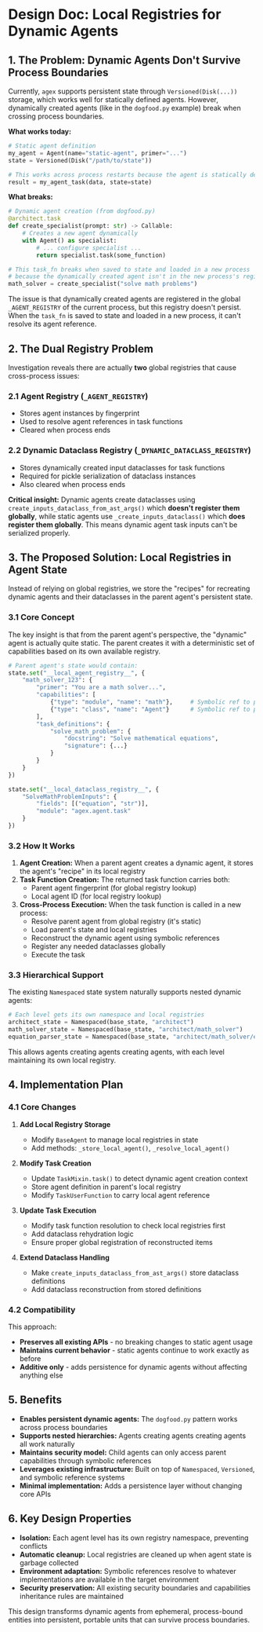 # Design Doc: Local Registries for Dynamic Agents

## 1. The Problem: Dynamic Agents Don't Survive Process Boundaries

Currently, `agex` supports persistent state through `Versioned(Disk(...))` storage, which works well for statically defined agents. However, dynamically created agents (like in the `dogfood.py` example) break when crossing process boundaries.

**What works today:**
```python
# Static agent definition
my_agent = Agent(name="static-agent", primer="...")
state = Versioned(Disk("/path/to/state"))

# This works across process restarts because the agent is statically defined
result = my_agent_task(data, state=state)
```

**What breaks:**
```python
# Dynamic agent creation (from dogfood.py)
@architect.task
def create_specialist(prompt: str) -> Callable:
    # Creates a new agent dynamically
    with Agent() as specialist:
        # ... configure specialist ...
        return specialist.task(some_function)

# This task_fn breaks when saved to state and loaded in a new process
# because the dynamically created agent isn't in the new process's registry
math_solver = create_specialist("solve math problems")
```

The issue is that dynamically created agents are registered in the global `_AGENT_REGISTRY` of the current process, but this registry doesn't persist. When the `task_fn` is saved to state and loaded in a new process, it can't resolve its agent reference.

## 2. The Dual Registry Problem

Investigation reveals there are actually **two** global registries that cause cross-process issues:

### 2.1 Agent Registry (`_AGENT_REGISTRY`)
- Stores agent instances by fingerprint
- Used to resolve agent references in task functions
- Cleared when process ends

### 2.2 Dynamic Dataclass Registry (`_DYNAMIC_DATACLASS_REGISTRY`)
- Stores dynamically created input dataclasses for task functions
- Required for pickle serialization of dataclass instances
- Also cleared when process ends

**Critical insight:** Dynamic agents create dataclasses using `create_inputs_dataclass_from_ast_args()` which **doesn't register them globally**, while static agents use `_create_inputs_dataclass()` which **does register them globally**. This means dynamic agent task inputs can't be serialized properly.

## 3. The Proposed Solution: Local Registries in Agent State

Instead of relying on global registries, we store the "recipes" for recreating dynamic agents and their dataclasses in the parent agent's persistent state.

### 3.1 Core Concept

The key insight is that from the parent agent's perspective, the "dynamic" agent is actually quite static. The parent creates it with a deterministic set of capabilities based on its own available registry.

```python
# Parent agent's state would contain:
state.set("__local_agent_registry__", {
    "math_solver_123": {
        "primer": "You are a math solver...",
        "capabilities": [
            {"type": "module", "name": "math"},     # Symbolic ref to parent's math module
            {"type": "class", "name": "Agent"}      # Symbolic ref to parent's Agent class
        ],
        "task_definitions": {
            "solve_math_problem": {
                "docstring": "Solve mathematical equations",
                "signature": {...}
            }
        }
    }
})

state.set("__local_dataclass_registry__", {
    "SolveMathProblemInputs": {
        "fields": [("equation", "str")],
        "module": "agex.agent.task"
    }
})
```

### 3.2 How It Works

1. **Agent Creation:** When a parent agent creates a dynamic agent, it stores the agent's "recipe" in its local registry
2. **Task Function Creation:** The returned task function carries both:
   - Parent agent fingerprint (for global registry lookup)
   - Local agent ID (for local registry lookup)
3. **Cross-Process Execution:** When the task function is called in a new process:
   - Resolve parent agent from global registry (it's static)
   - Load parent's state and local registries
   - Reconstruct the dynamic agent using symbolic references
   - Register any needed dataclasses globally
   - Execute the task

### 3.3 Hierarchical Support

The existing `Namespaced` state system naturally supports nested dynamic agents:

```python
# Each level gets its own namespace and local registries
architect_state = Namespaced(base_state, "architect")
math_solver_state = Namespaced(base_state, "architect/math_solver")
equation_parser_state = Namespaced(base_state, "architect/math_solver/equation_parser")
```

This allows agents creating agents creating agents, with each level maintaining its own local registry.

## 4. Implementation Plan

### 4.1 Core Changes

1. **Add Local Registry Storage**
   - Modify `BaseAgent` to manage local registries in state
   - Add methods: `_store_local_agent()`, `_resolve_local_agent()`

2. **Modify Task Creation**
   - Update `TaskMixin.task()` to detect dynamic agent creation context
   - Store agent definition in parent's local registry
   - Modify `TaskUserFunction` to carry local agent reference

3. **Update Task Execution**
   - Modify task function resolution to check local registries first
   - Add dataclass rehydration logic
   - Ensure proper global registration of reconstructed items

4. **Extend Dataclass Handling**
   - Make `create_inputs_dataclass_from_ast_args()` store dataclass definitions
   - Add dataclass reconstruction from stored definitions

### 4.2 Compatibility

This approach:
- **Preserves all existing APIs** - no breaking changes to static agent usage
- **Maintains current behavior** - static agents continue to work exactly as before
- **Additive only** - adds persistence for dynamic agents without affecting anything else

## 5. Benefits

- **Enables persistent dynamic agents:** The `dogfood.py` pattern works across process boundaries
- **Supports nested hierarchies:** Agents creating agents creating agents all work naturally
- **Maintains security model:** Child agents can only access parent capabilities through symbolic references
- **Leverages existing infrastructure:** Built on top of `Namespaced`, `Versioned`, and symbolic reference systems
- **Minimal implementation:** Adds a persistence layer without changing core APIs

## 6. Key Design Properties

- **Isolation:** Each agent level has its own registry namespace, preventing conflicts
- **Automatic cleanup:** Local registries are cleaned up when agent state is garbage collected
- **Environment adaptation:** Symbolic references resolve to whatever implementations are available in the target environment
- **Security preservation:** All existing security boundaries and capabilities inheritance rules are maintained

This design transforms dynamic agents from ephemeral, process-bound entities into persistent, portable units that can survive process boundaries. 